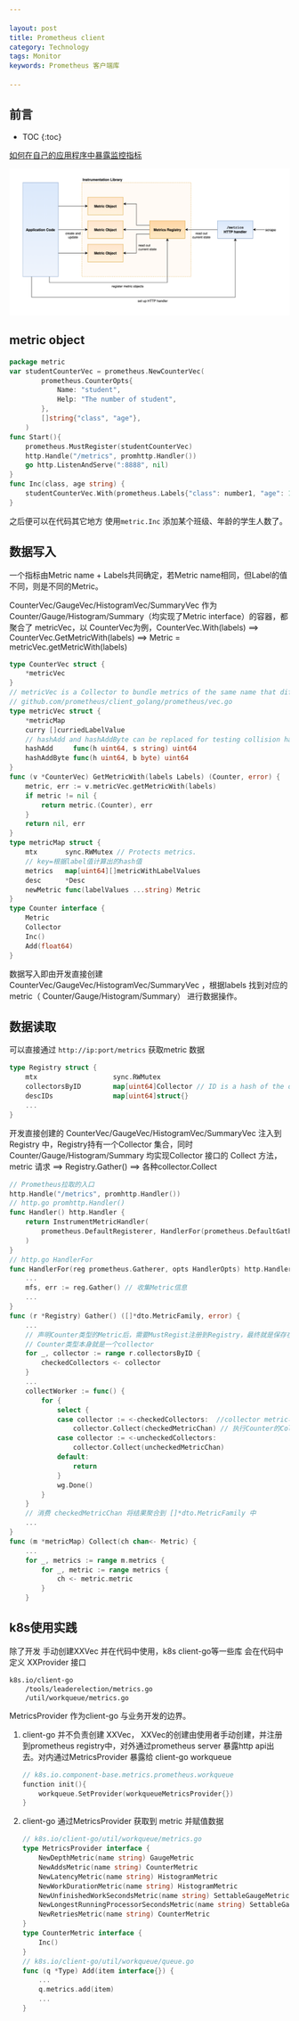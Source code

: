 ```yaml
---

layout: post
title: Prometheus client
category: Technology
tags: Monitor
keywords: Prometheus 客户端库

---
```


## 前言

* TOC
{:toc}

[如何在自己的应用程序中暴露监控指标](https://mp.weixin.qq.com/s/I6S57en1HdN2YOykFPXc8Q)

![](/public/upload/monitor/prometheus_client.png)

## metric object

```go
package metric
var studentCounterVec = prometheus.NewCounterVec(
		prometheus.CounterOpts{
			Name: "student",
			Help: "The number of student",
		},
		[]string{"class", "age"},
    )
func Start(){
    prometheus.MustRegister(studentCounterVec)
    http.Handle("/metrics", promhttp.Handler())
    go http.ListenAndServe(":8888", nil)
}
func Inc(class, age string) {
	studentCounterVec.With(prometheus.Labels{"class": number1, "age": 18}).Inc()
}
```

之后便可以在代码其它地方 使用`metric.Inc` 添加某个班级、年龄的学生人数了。

## 数据写入

一个指标由Metric name + Labels共同确定，若Metric name相同，但Label的值不同，则是不同的Metric。

CounterVec/GaugeVec/HistogramVec/SummaryVec 作为 Counter/Gauge/Histogram/Summary（均实现了Metric interface）的容器，都聚合了 metricVec，以 CounterVec为例，CounterVec.With(labels) ==> CounterVec.GetMetricWith(labels) ==> Metric = metricVec.getMetricWith(labels)

```go
type CounterVec struct {
	*metricVec
}
// metricVec is a Collector to bundle metrics of the same name that differ in their label values. metricVec is not used directly (and therefore unexported). It is used as a building block for implementations of vectors of a given metric type, like GaugeVec, CounterVec, SummaryVec, and HistogramVec. It also handles label currying.
// github.com/prometheus/client_golang/prometheus/vec.go
type metricVec struct {
	*metricMap
	curry []curriedLabelValue
	// hashAdd and hashAddByte can be replaced for testing collision handling.
	hashAdd     func(h uint64, s string) uint64
	hashAddByte func(h uint64, b byte) uint64
}
func (v *CounterVec) GetMetricWith(labels Labels) (Counter, error) {
	metric, err := v.metricVec.getMetricWith(labels)
	if metric != nil {
		return metric.(Counter), err
	}
	return nil, err
}
type metricMap struct {
    mtx       sync.RWMutex // Protects metrics.
    // key=根据label值计算出的hash值
	metrics   map[uint64][]metricWithLabelValues
	desc      *Desc
	newMetric func(labelValues ...string) Metric
}
type Counter interface {
	Metric
	Collector
	Inc()
	Add(float64)
}
```

数据写入即由开发直接创建 CounterVec/GaugeVec/HistogramVec/SummaryVec ，根据labels 找到对应的metric（ Counter/Gauge/Histogram/Summary） 进行数据操作。 

## 数据读取

可以直接通过 `http://ip:port/metrics` 获取metric 数据

```go
type Registry struct {
	mtx                   sync.RWMutex
	collectorsByID        map[uint64]Collector // ID is a hash of the descIDs.
	descIDs               map[uint64]struct{}
	...
}
```

开发直接创建的 CounterVec/GaugeVec/HistogramVec/SummaryVec 注入到Registry 中，Registry持有一个Collector 集合，同时Counter/Gauge/Histogram/Summary 均实现Collector 接口的 Collect 方法， metric 请求 ==>  Registry.Gather() ==> 各种collector.Collect

```go
// Prometheus拉取的入口
http.Handle("/metrics", promhttp.Handler())
// http.go promhttp.Handler()
func Handler() http.Handler {
	return InstrumentMetricHandler(
		prometheus.DefaultRegisterer, HandlerFor(prometheus.DefaultGatherer, HandlerOpts{}),
    )
}
// http.go HandlerFor
func HandlerFor(reg prometheus.Gatherer, opts HandlerOpts) http.Handler {
    ...
	mfs, err := reg.Gather() // 收集Metric信息
    ...
}
func (r *Registry) Gather() ([]*dto.MetricFamily, error) {
    ...
    // 声明Counter类型的Metric后，需要MustRegist注册到Registry，最终就是保存在collectorsByID里
    // Counter类型本身就是一个collector
	for _, collector := range r.collectorsByID {
		checkedCollectors <- collector
	}
	...
	collectWorker := func() {
		for {
			select {
			case collector := <-checkedCollectors:  //collector metric写入checkedMetricChan
				collector.Collect(checkedMetricChan) // 执行Counter的Collect，见下文
			case collector := <-uncheckedCollectors:
				collector.Collect(uncheckedMetricChan)
			default:
				return
			}
			wg.Done()
		}
    }
    // 消费 checkedMetricChan 将结果聚合到 []*dto.MetricFamily 中
    ...
}
func (m *metricMap) Collect(ch chan<- Metric) {
    ...
	for _, metrics := range m.metrics {
		for _, metric := range metrics {
			ch <- metric.metric
		}
	}
```

## k8s使用实践

除了开发 手动创建XXVec 并在代码中使用，k8s client-go等一些库 会在代码中定义 XXProvider 接口

```
k8s.io/client-go
    /tools/leaderelection/metrics.go
    /util/workqueue/metrics.go
```
MetricsProvider 作为client-go 与业务开发的边界。

1. client-go 并不负责创建 XXVec，  XXVec的创建由使用者手动创建，并注册到prometheus registry中，对外通过prometheus server 暴露http api出去。对内通过MetricsProvider 暴露给 client-go workqueue
	```go
	// k8s.io.component-base.metrics.prometheus.workqueue
	function init(){	
		workqueue.SetProvider(workqueueMetricsProvider{})
	}
	```
2. client-go 通过MetricsProvider 获取到 metric 并赋值数据

	```go
	// k8s.io/client-go/util/workqueue/metrics.go
	type MetricsProvider interface {
		NewDepthMetric(name string) GaugeMetric
		NewAddsMetric(name string) CounterMetric
		NewLatencyMetric(name string) HistogramMetric
		NewWorkDurationMetric(name string) HistogramMetric
		NewUnfinishedWorkSecondsMetric(name string) SettableGaugeMetric
		NewLongestRunningProcessorSecondsMetric(name string) SettableGaugeMetric
		NewRetriesMetric(name string) CounterMetric
	}
	type CounterMetric interface {
		Inc()
	}
	// k8s.io/client-go/util/workqueue/queue.go
	func (q *Type) Add(item interface{}) {
		...	
		q.metrics.add(item)
		...
	}
	```